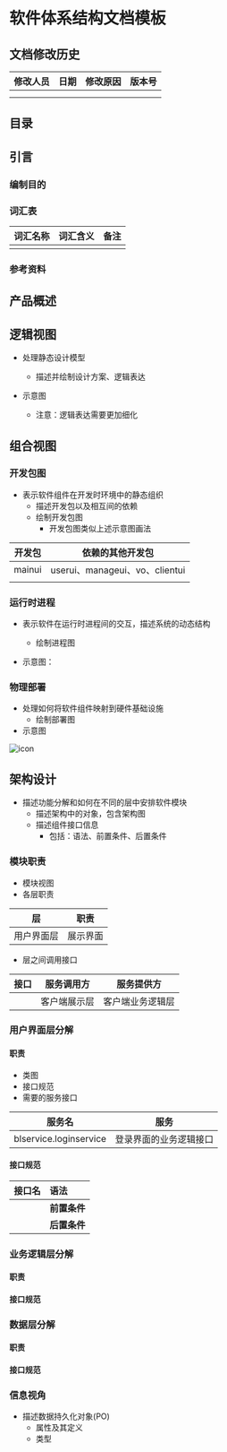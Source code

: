 # 软件体系结构文档模板

## 文档修改历史

| 修改人员 | 日期 | 修改原因 | 版本号 |
| :------: | ---- | -------- | ------ |
|          |      |          |        |
|          |      |          |        |

## 目录



## 引言

### 编制目的



### 词汇表

| 词汇名称 | 词汇含义 | 备注 |
| :------: | -------- | ---- |
|          |          |      |



### 参考资料



## 产品概述



## 逻辑视图

- 处理静态设计模型

  - 描述并绘制设计方案、逻辑表达

- 示意图

  - 注意：逻辑表达需要更加细化

  

## 组合视图

### 开发包图

- 表示软件组件在开发时环境中的静态组织
  - 描述开发包以及相互间的依赖
  - 绘制开发包图
    - 开发包图类似上述示意图画法

| 开发包 | 依赖的其他开发包               |
| :----: | ------------------------------ |
| mainui | userui、manageui、vo、clientui |
|        |                                |



### 运行时进程

- 表示软件在运行时进程间的交互，描述系统的动态结构

  - 绘制进程图

- 示意图：


### 物理部署

- 处理如何将软件组件映射到硬件基础设施
  - 绘制部署图
- 示意图

![icon](http://assets.processon.com/chart_image/5ae5be27e4b039625af793c0.png?_=1554259679134)

## 架构设计

- 描述功能分解和如何在不同的层中安排软件模块
  - 描述架构中的对象，包含架构图
  - 描述组件接口信息
    - 包括：语法、前置条件、后置条件

### 模块职责

- 模块视图
- 各层职责

|     层     | 职责     |
| :--------: | -------- |
| 用户界面层 | 展示界面 |

- 层之间调用接口

| 接口 | 服务调用方   | 服务提供方       |
| :--: | ------------ | ---------------- |
|      | 客户端展示层 | 客户端业务逻辑层 |



### 用户界面层分解

#### 职责

- 类图
- 接口规范
- 需要的服务接口

|         服务名         | 服务                   |
| :--------------------: | ---------------------- |
| blservice.loginservice | 登录界面的业务逻辑接口 |



#### 接口规范

| 接口名 | 语法         |
| ------ | :----------- |
|        | **前置条件** |
|        | **后置条件** |

### 业务逻辑层分解

#### 职责

#### 接口规范



### 数据层分解

#### 职责

#### 接口规范



### 信息视角

- 描述数据持久化对象(PO)
  - 属性及其定义
  - 类型